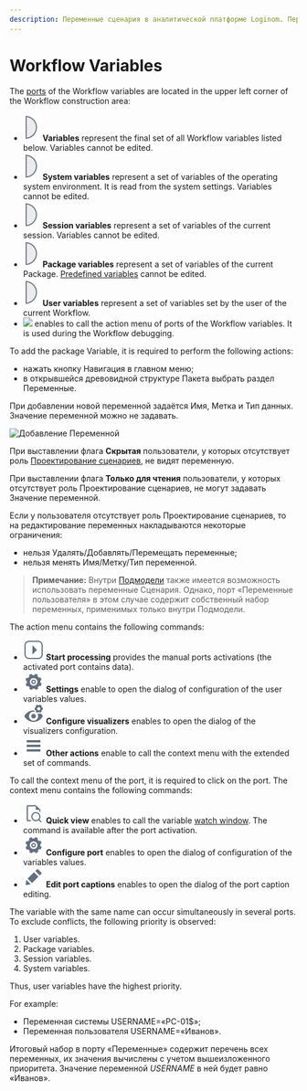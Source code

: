 ```yaml
---
description: Переменные сценария в аналитической платформе Loginom. Переменные системы. Переменные сессии. Переменные пакета. Приоритет переменных. Пример итогового набора в порту Переменные.
---
```

# Workflow Variables

The [ports](./../ports/README.md) of the Workflow variables are located in the upper left corner of the Workflow construction area:

* ![ ](./../../images/icons/app/node/ports/outputs/variable_inactive.svg) **Variables** represent the final set of all Workflow variables listed below. Variables cannot be edited.
* ![ ](./../../images/icons/app/node/ports/outputs/variable_inactive.svg) **System variables** represent a set of variables of the operating system environment. It is read from the system settings. Variables cannot be edited.
* ![ ](./../../images/icons/app/node/ports/outputs/variable_inactive.svg) **Session variables** represent a set of variables of the current session. Variables cannot be edited.
* ![ ](./../../images/icons/app/node/ports/outputs/variable_inactive.svg) **Package variables** represent a set of variables of the current Package. [Predefined variables](./../../workflow/variables/predefined-variables.md#peremennye-paketa) cannot be edited.
* ![ ](./../../images/icons/app/node/ports/outputs/variable_inactive.svg) **User variables** represent a set of variables set by the user of the current Workflow.
* ![ ](./../../images/icons/app/node/ports/submodel-port/submodel-port_20x20.svg) enables to call the action menu of ports of the Workflow variables. It is used during the Workflow debugging.

To add the package Variable, it is required to perform the following actions:
* нажать кнопку Навигация в главном меню;
* в открывшейся древовидной структуре Пакета выбрать раздел Переменные.

При добавлении новой переменной задаётся Имя, Метка и Тип данных. Значение переменной можно не задавать.

![Добавление Переменной](./add-variable.png)

При выставлении флага **Скрытая** пользователи, у которых отсутствует роль [Проектирование сценариев](./../../admin/users/roles.md#proektirovanie-stsenariev), не видят переменную.

При выставлении флага **Только для чтения** пользователи, у которых отсутствует роль Проектирование сценариев, не могут задавать Значение переменной.

Если у пользователя отсутствует роль Проектирование сценариев, то на редактирование переменных накладываются некоторые ограничения:

* нельзя Удалять/Добавлять/Перемещать переменные;
* нельзя менять Имя/Метку/Тип переменной.

> **Примечание:** Внутри [Подмодели](./../../processors/control/supernode.md) также имеется возможность использовать переменные Сценария. Однако, порт «Переменные пользователя» в этом случае содержит собственный набор переменных, применимых только внутри Подмодели.

The action menu contains the following commands:

* ![ ](./../../images/icons/common/toolbar-controls/launch-node_default.svg) **Start processing** provides the manual ports activations (the activated port contains data).
* ![ ](./../../images/icons/common/toolbar-controls/setup_default.svg) **Settings** enable to open the dialog of configuration of the user variables values.
* ![ ](./../../images/icons/common/toolbar-controls/configure-viewers_default.svg) **Configure visualizers** enables to open the dialog of the visualizers configuration.
* ![ ](./../../images/icons/common/toolbar-controls/rows_default.svg) **Other actions** enable to call the context menu with the extended set of commands.

To call the context menu of the port, it is required to click on the port. The context menu contains the following commands:

* ![ ](./../../images/icons/common/toolbar-controls/show-fast-viewer_default.svg) **Quick view** enables to call the variable [watch window](./../../visualization/preview/quick-view.md). The command is available after the port activation.
* ![ ](./../../images/icons/common/toolbar-controls/setup_default.svg) **Configure port** enables to open the dialog of configuration of the variables values.
* ![ ](./../../images/icons/common/toolbar-controls/edit_default.svg) **Edit port captions** enables to open the dialog of the port caption editing.

The variable with the same name can occur simultaneously in several ports. To exclude conflicts, the following priority is observed:

1. User variables.
2. Package variables.
3. Session variables.
4. System variables.

Thus, user variables have the highest priority.

For example:

* Переменная системы USERNAME=«PC-01$»;
* Переменная пользователя USERNAME=«Иванов».

Итоговый набор в порту «Переменные» содержит перечень всех переменных, их значения вычислены с учетом вышеизложенного приоритета. Значение переменной *USERNAME* в ней будет равно «Иванов».
